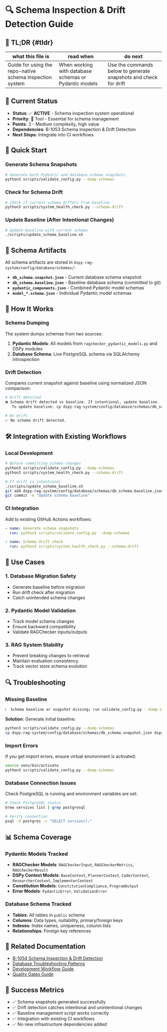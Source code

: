 # 🔍 Schema Inspection & Drift Detection Guide

## 🔎 TL;DR {#tldr}

| what this file is | read when | do next |
|---|---|---|
| Guide for using the repo-native schema inspection system | When working with database schemas or Pydantic models | Use the commands below to generate snapshots and check for drift |

<!-- ANCHOR_KEY: tldr -->
<!-- ANCHOR_PRIORITY: 0 -->
<!-- ROLE_PINS: ["planner", "implementer", "researcher", "coder"] -->

## 🎯 **Current Status**

- **Status**: ✅ **ACTIVE** - Schema inspection system operational
- **Priority**: 🔧 Tool - Essential for schema management
- **Points**: 3 - Medium complexity, high value
- **Dependencies**: B-1053 Schema Inspection & Drift Detection
- **Next Steps**: Integrate into CI workflows

## 🚀 Quick Start

### Generate Schema Snapshots
```bash
# Generate both Pydantic and database schema snapshots
python3 scripts/validate_config.py --dump-schemas
```

### Check for Schema Drift
```bash
# Check if current schema differs from baseline
python3 scripts/system_health_check.py --schema-drift
```

### Update Baseline (After Intentional Changes)
```bash
# Update baseline with current schema
./scripts/update_schema_baseline.sh
```

## 📁 Schema Artifacts

All schema artifacts are stored in `dspy-rag-system/config/database/schemas/`:

- **`db_schema.snapshot.json`** - Current database schema snapshot
- **`db_schema.baseline.json`** - Baseline database schema (committed to git)
- **`pydantic_components.json`** - Combined Pydantic model schemas
- **`model_*.schema.json`** - Individual Pydantic model schemas

## 🔧 How It Works

### Schema Dumping
The system dumps schemas from two sources:

1. **Pydantic Models**: All models from `ragchecker_pydantic_models.py` and DSPy modules
2. **Database Schema**: Live PostgreSQL schema via SQLAlchemy introspection

### Drift Detection
Compares current snapshot against baseline using normalized JSON comparison:

```bash
# Drift detected
❌ Schema drift detected vs baseline. If intentional, update baseline.
   To update baseline: cp dspy-rag-system/config/database/schemas/db_schema.snapshot.json dspy-rag-system/config/database/schemas/db_schema.baseline.json

# No drift
✅ No schema drift detected.
```

## 🛠️ Integration with Existing Workflows

### Local Development
```bash
# Before committing schema changes
python3 scripts/validate_config.py --dump-schemas
python3 scripts/system_health_check.py --schema-drift

# If drift is intentional
./scripts/update_schema_baseline.sh
git add dspy-rag-system/config/database/schemas/db_schema.baseline.json
git commit -m "Update schema baseline"
```

### CI Integration
Add to existing GitHub Actions workflows:

```yaml
- name: Generate schema snapshots
  run: python3 scripts/validate_config.py --dump-schemas

- name: Schema drift check
  run: python3 scripts/system_health_check.py --schema-drift
```

## 🎯 Use Cases

### 1. Database Migration Safety
- Generate baseline before migration
- Run drift check after migration
- Catch unintended schema changes

### 2. Pydantic Model Validation
- Track model schema changes
- Ensure backward compatibility
- Validate RAGChecker inputs/outputs

### 3. RAG System Stability
- Prevent breaking changes to retrieval
- Maintain evaluation consistency
- Track vector store schema evolution

## 🔍 Troubleshooting

### Missing Baseline
```bash
ℹ️  Schema baseline or snapshot missing; run validate_config.py --dump-schemas to generate.
```

**Solution**: Generate initial baseline:
```bash
python3 scripts/validate_config.py --dump-schemas
cp dspy-rag-system/config/database/schemas/db_schema.snapshot.json dspy-rag-system/config/database/schemas/db_schema.baseline.json
```

### Import Errors
If you get import errors, ensure virtual environment is activated:
```bash
source venv/bin/activate
python3 scripts/validate_config.py --dump-schemas
```

### Database Connection Issues
Check PostgreSQL is running and environment variables are set:
```bash
# Check PostgreSQL status
brew services list | grep postgresql

# Verify connection
psql -d postgres -c "SELECT version();"
```

## 📊 Schema Coverage

### Pydantic Models Tracked
- **RAGChecker Models**: `RAGCheckerInput`, `RAGCheckerMetrics`, `RAGCheckerResult`
- **DSPy Context Models**: `BaseContext`, `PlannerContext`, `CoderContext`, `ResearcherContext`, `ImplementerContext`
- **Constitution Models**: `ConstitutionCompliance`, `ProgramOutput`
- **Error Models**: `PydanticError`, `ValidationError`

### Database Schema Tracked
- **Tables**: All tables in `public` schema
- **Columns**: Data types, nullability, primary/foreign keys
- **Indexes**: Index names, uniqueness, column lists
- **Relationships**: Foreign key references

## 🔗 Related Documentation

- [B-1054 Schema Inspection & Drift Detection](../000_core/000_backlog.md#p1-lane)
- [Database Troubleshooting Patterns](../100_memory/100_database-troubleshooting-patterns.md)
- [Development Workflow Guide](400_04_development-workflow-and-standards.md)
- [Quality Gates Guide](400_05_codebase-organization-patterns.md)

## 🎯 Success Metrics

- ✅ Schema snapshots generated successfully
- ✅ Drift detection catches intentional and unintentional changes
- ✅ Baseline management script works correctly
- ✅ Integration with existing CI workflows
- ✅ No new infrastructure dependencies added
